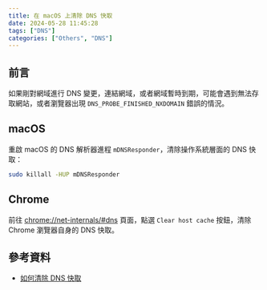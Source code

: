```yaml
---
title: 在 macOS 上清除 DNS 快取
date: 2024-05-28 11:45:28
tags: ["DNS"]
categories: ["Others", "DNS"]
---
```


## 前言

如果剛對網域進行 DNS 變更，連結網域，或者網域暫時到期，可能會遇到無法存取網站，或者瀏覽器出現 `DNS_PROBE_FINISHED_NXDOMAIN` 錯誤的情況。

## macOS

重啟 macOS 的 DNS 解析器進程 `mDNSResponder`，清除操作系統層面的 DNS 快取：

```bash
sudo killall -HUP mDNSResponder
```

## Chrome

前往 <chrome://net-internals/#dns> 頁面，點選 `Clear host cache` 按鈕，清除 Chrome 瀏覽器自身的 DNS 快取。

## 參考資料

- [如何清除 DNS 快取](https://wordpress.com/zh-tw/support/how-to-clear-the-dns-cache/)
